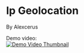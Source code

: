 # Ip Geolocation
By Alexcerus

Demo video:  
[![Demo Video Thumbnail](https://img.youtube.com/vi/0Eq3d10LQ8c/0.jpg)](https://www.youtube.com/watch?v=0Eq3d10LQ8c "Demo Video")

